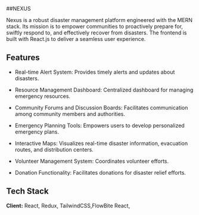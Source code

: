
##NEXUS

Nexus is a robust disaster management platform engineered with the MERN stack. Its mission is to empower communities to proactively prepare for, swiftly respond to, and effectively recover from disasters. The frontend is built with React.js to deliver a seamless user experience.




## Features

- Real-time Alert System: Provides timely alerts and updates about disasters.
- Resource Management Dashboard: Centralized dashboard for managing emergency resources.
- Community Forums and Discussion Boards: Facilitates communication among community members and authorities.
- Emergency Planning Tools: Empowers users to develop personalized emergency plans.
- Interactive Maps: Visualizes real-time disaster information, evacuation routes, and distribution centers.

- Volunteer Management System: Coordinates volunteer efforts.

- Donation Functionality: Facilitates donations for disaster relief efforts.
## Tech Stack

**Client:** React, Redux, TailwindCSS,FlowBite React,
